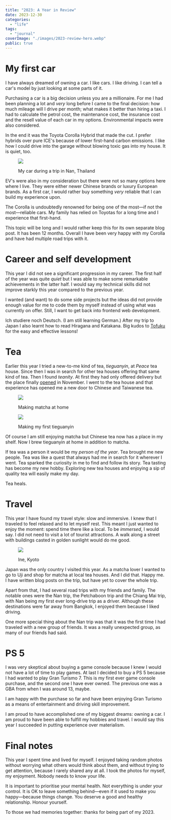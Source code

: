 ```yaml
---
title: "2023: A Year in Review"
date: 2023-12-30
categories:
  - "life"
tags:
  - "journal"
coverImage: "./images/2023-review-hero.webp"
public: true
---
```


# My first car

I have always dreamed of owning a car. I like cars. I like driving. I can tell a car's model by just looking at some parts of it.

Purchasing a car is a big decision unless you are a millionaire. For me I had been planning a lot and _very_ long before I came to the final decision: how much mileage will I drive per month; what makes it better than hiring a taxi. I had to calculate the petrol cost, the maintenance cost, the insurance cost and the resell value of each car in my options. Environmental impacts were also considered.

In the end it was the Toyota Corolla Hybrid that made the cut. I prefer hybrids over pure ICE's because of lower first-hand carbon emissions. I like how I could drive into the garage without blowing toxic gas into my house. It is quiet, too.

<figure>

![](./images/IMG-6063.webp)
<figcaption>
My car during a trip in Nan, Thailand
</figcaption>
</figure>

EV's were also in my consideration but there were not so many options here where I live. They were either newer Chinese brands or luxury European brands. As a first car, I would rather buy something _very_ reliable that I can build my experience upon.

The Corolla is undoubtedly renowned for being one of the most—if not the most—reliable cars. My family has relied on Toyotas for a long time and I experience that first-hand.

This topic will be long and I would rather keep this for its own separate blog post. It has been 12 months. Overall I have been very happy with my Corolla and have had multiple road trips with it.

# Career and self development

This year I did not see a significant progression in my career. The first half of the year was quite _quiet_ but I was able to make some remarkable achievements in the latter half. I would say my technical skills did not improve starkly this year compared to the previous year.

I wanted (and want) to do some side projects but the ideas did not provide enough value for me to code them by myself instead of using what was currently on offer. Still, I want to get back into frontend web development.

Ich studiere noch Deutsch. (I am still learning German.) After my trip to Japan I also learnt how to read Hiragana and Katakana. Big kudos to [Tofuku](https://www.tofugu.com/japanese/learn-hiragana/) for the easy and effective lessons!

# Tea

Earlier this year I tried a new-to-me kind of tea, _tieguanyin_, at _Peace_ tea house. Since then I was in search for other tea houses offering that same kind of tea. Then I found _teanity_. At first they had only offered delivery but the place finally [opened](https://blog.zartre.com/2023/tea-nity-bangkok-a-traditional-tea-room-with-an-urban-twist/) in November. I went to the tea house and that experience has opened me a new door to Chinese and Taiwanese tea.

<figure>

![](./images/DSCF0953-squoosh.webp)
<figcaption>
Making matcha at home
</figcaption>
</figure>

<figure>

![](./images/tieguanyin.webp)
<figcaption>
Making my first tieguanyin
</figcaption>
</figure>

Of course I am still enjoying matcha but Chinese tea now has a place in my shelf. Now I brew tieguanyin at home in addition to matcha.

If tea was a person it would be my _person of the year_. Tea brought me new people. Tea was like a quest that always had me in search for it wherever I went. Tea sparked the curiosity in me to find and follow its story. Tea tasting has become my new hobby. Exploring new tea houses and enjoying a sip of quality tea will easily make my day.

Tea heals.

# Travel

This year I have found my travel style: slow and immersive. I knew that I traveled to feel relaxed and to let myself rest. This meant I just wanted to enjoy the moment: spend time there like a local. To be _immersed_, I would say. I did not need to visit a lot of tourist attractions. A walk along a street with buildings casted in golden sunlight would do me good.

<figure>

![](../a-week-in-kyoto-and-osaka-part-1/images/DSCF9486.webp)
<figcaption>
Ine, Kyoto
</figcaption>
</figure>

Japan was the only country I visited this year. As a matcha lover I wanted to go to Uji and shop for matcha at local tea houses. And I did that. Happy me. I have written blog posts on the trip, but have yet to cover the whole trip.

Apart from that, I had several road trips with my friends and family. The notable ones were the Nan trip, the Petchaboon trip and the Chiang Mai trip, with Nan being my first ever long-drive trip as a driver. Although these destinations were far away from Bangkok, I enjoyed them because I liked driving.

One more special thing about the Nan trip was that it was the first time I had traveled with a new group of friends. It was a really unexpected group, as many of our friends had said.

# PS 5

I was very skeptical about buying a game console because I knew I would not have a lot of time to play games. At last I decided to buy a PS 5 because I had wanted to play Gran Turismo 7. This is my first ever game console purchase, and the second one I have ever owned. The previous one was a GBA from when I was around 13, maybe.

I am happy with the purchase so far and have been enjoying Gran Turismo as a means of entertainment and driving skill improvement.

I am proud to have accomplished one of my biggest dreams: owning a car. I am proud to have been able to fulfill my hobbies and travel. I would say this year I succeeded in putting experience over materialism.

# Final notes

This year I spent time and lived for myself. I enjoyed taking random photos without worrying what others would think about them, and without trying to get attention, because I rarely shared any at all. I took the photos for myself, my enjoyment. Nobody needs to know your life.

It is important to prioritise your mental health. Not everything is under your control. It is OK to leave something behind—even if it used to make you happy—because things change. You deserve a good and healthy relationship. Honour yourself.

To those we had memories together: thanks for being part of my 2023.
